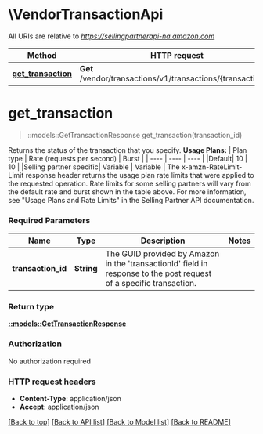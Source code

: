 # \VendorTransactionApi

All URIs are relative to *https://sellingpartnerapi-na.amazon.com*

Method | HTTP request | Description
------------- | ------------- | -------------
[**get_transaction**](VendorTransactionApi.md#get_transaction) | **Get** /vendor/transactions/v1/transactions/{transactionId} | 


# **get_transaction**
> ::models::GetTransactionResponse get_transaction(transaction_id)


Returns the status of the transaction that you specify.  **Usage Plans:**  | Plan type | Rate (requests per second) | Burst | | ---- | ---- | ---- | |Default| 10 | 10 | |Selling partner specific| Variable | Variable |  The x-amzn-RateLimit-Limit response header returns the usage plan rate limits that were applied to the requested operation. Rate limits for some selling partners will vary from the default rate and burst shown in the table above. For more information, see \"Usage Plans and Rate Limits\" in the Selling Partner API documentation.

### Required Parameters

Name | Type | Description  | Notes
------------- | ------------- | ------------- | -------------
  **transaction_id** | **String**| The GUID provided by Amazon in the &#39;transactionId&#39; field in response to the post request of a specific transaction. | 

### Return type

[**::models::GetTransactionResponse**](GetTransactionResponse.md)

### Authorization

No authorization required

### HTTP request headers

 - **Content-Type**: application/json
 - **Accept**: application/json

[[Back to top]](#) [[Back to API list]](../README.md#documentation-for-api-endpoints) [[Back to Model list]](../README.md#documentation-for-models) [[Back to README]](../README.md)


